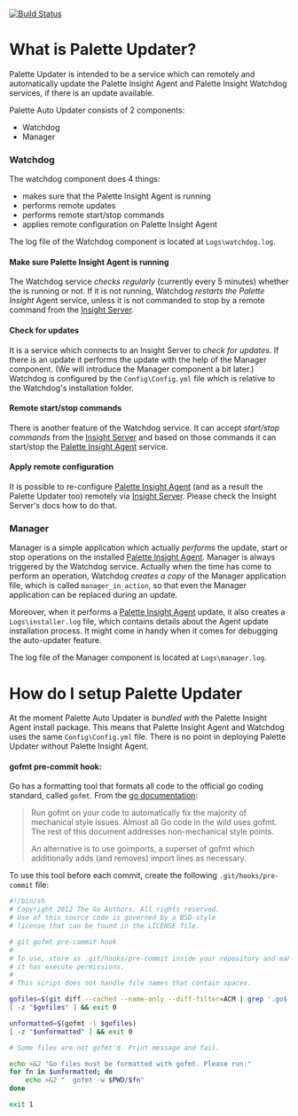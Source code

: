 [![Build Status](https://travis-ci.com/palette-software/palette-updater.svg?token=qWG5FJDvsjLrsJpXgxSJ&branch=master)](https://travis-ci.com/palette-software/palette-updater)

# What is Palette Updater?

Palette Updater is intended to be a service which can remotely and automatically update the Palette Insight Agent and Palette Insight Watchdog services, if there is an update available.

Palette Auto Updater consists of 2 components:
* Watchdog
* Manager

### Watchdog
The watchdog component does 4 things:
* makes sure that the Palette Insight Agent is running
* performs remote updates
* performs remote start/stop commands
* applies remote configuration on Palette Insight Agent

The log file of the Watchdog component is located at `Logs\watchdog.log`.

#### Make sure Palette Insight Agent is running
The Watchdog service *checks regularly* (currently every 5 minutes) whether the [
](https://github.com/palette-software/PaletteInsightAgent) is running or not. If it is not running, Watchdog *restarts the Palette Insight* Agent service, unless it is not commanded to stop by a remote command from the [Insight Server](https://github.com/palette-software/insight-server).

#### Check for updates
It is a service which connects to an Insight Server to *check for updates*. If there is an update it performs the update with the help of the Manager component. (We will introduce the Manager component a bit later.) Watchdog is configured by the `Config\Config.yml` file which is relative to the Watchdog's installation folder.

#### Remote start/stop commands
There is another feature of the Watchdog service. It can accept *start/stop commands* from the [Insight Server](https://github.com/palette-software/insight-server) and based on those commands it can start/stop the [Palette Insight Agent](https://github.com/palette-software/PaletteInsightAgent) service.

#### Apply remote configuration
It is possible to re-configure [Palette Insight Agent](https://github.com/palette-software/PaletteInsightAgent) (and as a result the Palette Updater too) remotely via [Insight Server](https://github.com/palette-software/insight-server). Please check the Insight Server's docs how to do that.

### Manager
Manager is a simple application which actually *performs* the update, start or stop operations on the installed [Palette Insight Agent](https://github.com/palette-software/PaletteInsightAgent). Manager is always triggered by the Watchdog service. Actually when the time has come to perform an operation, Watchdog *creates a copy* of the Manager application file, which is called `manager_in_action`, so that even the Manager application can be replaced during an update.

Moreover, when it performs a [Palette Insight Agent](https://github.com/palette-software/PaletteInsightAgent) update, it also creates a `Logs\installer.log` file, which contains details about the Agent update installation process. It might come in handy when it comes for debugging the auto-updater feature.

The log file of the Manager component is located at `Logs\manager.log`. 

# How do I setup Palette Updater
At the moment Palette Auto Updater is *bundled with* the Palette Insight Agent install package. This means that Palette Insight Agent and Watchdog uses the same `Config\Config.yml` file. There is no point in deploying Palette Updater without Palette Insight Agent.

#### gofmt pre-commit hook:

Go has a formatting tool that formats all code to the official go coding standard, called ```gofmt```. From the [go documentation](https://github.com/golang/go/wiki/CodeReviewComments#gofmt):

> Run gofmt on your code to automatically fix the majority of mechanical style issues. Almost all Go code in the wild uses gofmt. The rest of this document addresses non-mechanical style points.
>
> An alternative is to use goimports, a superset of gofmt which additionally adds (and removes) import lines as necessary.

To use this tool before each commit, create the following ```.git/hooks/pre-commit``` file:

```bash
#!/bin/sh
# Copyright 2012 The Go Authors. All rights reserved.
# Use of this source code is governed by a BSD-style
# license that can be found in the LICENSE file.

# git gofmt pre-commit hook
#
# To use, store as .git/hooks/pre-commit inside your repository and make sure
# it has execute permissions.
#
# This script does not handle file names that contain spaces.

gofiles=$(git diff --cached --name-only --diff-filter=ACM | grep '.go$')
[ -z "$gofiles" ] && exit 0

unformatted=$(gofmt -l $gofiles)
[ -z "$unformatted" ] && exit 0

# Some files are not gofmt'd. Print message and fail.

echo >&2 "Go files must be formatted with gofmt. Please run:"
for fn in $unformatted; do
	echo >&2 "  gofmt -w $PWD/$fn"
done

exit 1
```

